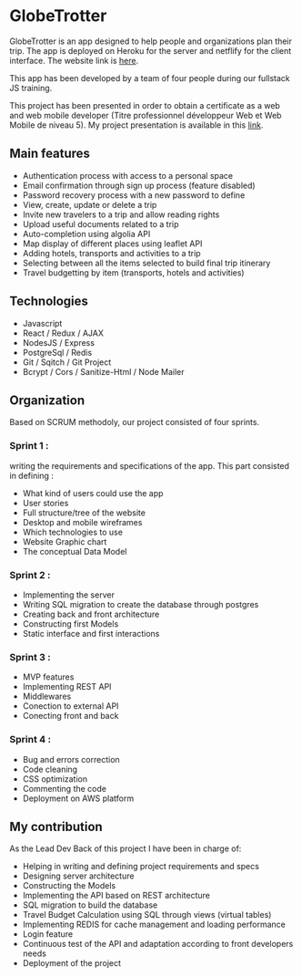 # GlobeTrotter

GlobeTrotter is an app designed to help people and organizations plan their trip. The app is deployed on Heroku for the server and netflify for the client interface. The website link is [here](https://priceless-heisenberg-0c1f50.netlify.app/).

This app has been developed by a team of four people during our fullstack JS training.  

This project has been presented in order to obtain a certificate as a web and web mobile developer (Titre professionnel développeur Web et Web Mobile de niveau 5). My project presentation is available in this [link](https://drive.google.com/file/d/18pH5Zba13CuXeQRS6IdSLRy-O4alGiS1/view?usp=sharing).

## Main features
- Authentication process with access to a personal space
- Email confirmation through sign up process (feature disabled)
- Password recovery process with a new password to define
- View, create, update or delete a trip
- Invite new travelers to a trip and allow reading rights
- Upload useful documents related to a trip
- Auto-completion using algolia API
- Map display of different places using leaflet API
- Adding hotels, transports and activities to a trip
- Selecting between all the items selected to build final trip itinerary
- Travel budgetting by item (transports, hotels and activities)

## Technologies
- Javascript
- React / Redux / AJAX
- NodesJS / Express
- PostgreSql / Redis 
- Git / Sqitch / Git Project
- Bcrypt / Cors / Sanitize-Html / Node Mailer

## Organization
Based on SCRUM methodoly, our project consisted of four sprints.

### Sprint 1 :
writing the requirements and specifications of the app. This part consisted in defining :
- What kind of users could use the app
- User stories
- Full structure/tree of the website
- Desktop and mobile wireframes
- Which technologies to use
- Website Graphic chart
- The conceptual Data Model

### Sprint 2 :
- Implementing the server
- Writing SQL migration to create the database through postgres
- Creating back and front architecture
- Constructing first Models
- Static interface and first interactions

### Sprint 3 : 
- MVP features
- Implementing REST API
- Middlewares
- Conection to external API
- Conecting front and back 
  
### Sprint 4 : 
- Bug and errors correction
- Code cleaning
- CSS optimization
- Commenting the code
- Deployment on AWS platform

## My contribution
As the Lead Dev Back of this project I have been in charge of:
- Helping in writing and defining project requirements and specs
- Designing server architecture 
- Constructing the Models
- Implementing the API based on REST architecture
- SQL migration to build the database
- Travel Budget Calculation using SQL through views (virtual tables)
- Implementing REDIS for cache management and loading performance
- Login feature
- Continuous test of the API and adaptation according to front developers needs
- Deployment of the project
